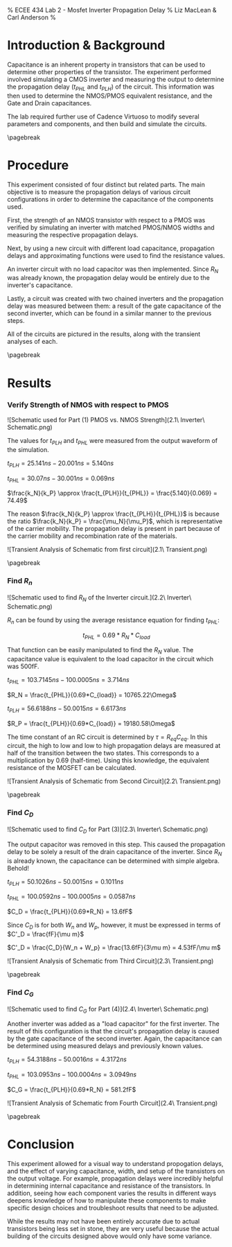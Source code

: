 % ECEE 434 Lab 2 - Mosfet Inverter Propagation Delay
% Liz MacLean & Carl Anderson
%

# Introduction & Background

Capacitance is an inherent property in transistors that can be used to determine other properties of the transistor.
The experiment performed involved simulating a CMOS inverter and measuring the output to determine the propagation delay ($t_{PHL}$ and $t_{PLH}$)
of the circuit. This information was then used to determine the NMOS/PMOS equivalent resistance, and the Gate and Drain capacitances.

The lab required further use of Cadence Virtuoso to modify several parameters and components, and then build and simulate the circuits.

\pagebreak

# Procedure

This experiment consisted of four distinct but related parts. The main objective is to measure the propagation delays of various circuit configurations
in order to determine the capacitance of the components used.

First, the strength of an NMOS transistor with respect to a PMOS was verified by simulating an inverter with matched PMOS/NMOS widths and measuring
the respective propagation delays.

Next, by using a new circuit with different load capacitance, propagation delays and approximating functions were used to find the resistance values.

An inverter circuit with no load capacitor was then implemented. Since $R_N$ was already known, the propagation delay would be entirely due to the inverter's capacitance.

Lastly, a circuit was created with two chained inverters and the propagation delay was measured between them: a result of the gate capacitance of the second inverter,
which can be found in a similar manner to the previous steps.

All of the circuits are pictured in the results, along with the transient analyses of each.

\pagebreak

# Results

### Verify Strength of NMOS with respect to PMOS

![Schematic used for Part (1) PMOS vs. NMOS Strength](2.1\ Inverter\ Schematic.png)

The values for $t_{PLH}$ and $t_{PHL}$ were measured from the output waveform of the simulation.

$t_{PLH} = 25.141ns - 20.001ns = 5.140ns$

$t_{PHL} = 30.07ns - 30.001ns = 0.069ns$

$\frac{k_N}{k_P} \approx \frac{t_{PLH}}{t_{PHL}} = \frac{5.140}{0.069} = 74.49$

The reason $\frac{k_N}{k_P} \approx \frac{t_{PLH}}{t_{PHL}}$ is because the ratio $\frac{k_N}{k_P} = \frac{\mu_N}{\mu_P}$, which is representative of the carrier mobility.
The propagation delay is present in part because of the carrier mobility and recombination rate of the materials.

![Transient Analysis of Schematic from first circuit](2.1\ Transient.png)

\pagebreak

### Find $R_n$

![Schematic used to find $R_N$ of the Inverter circuit.](2.2\ Inverter\ Schematic.png)

$R_n$ can be found by using the average resistance equation for finding $t_{PHL}$:

$$t_{PHL} = 0.69*R_N*C_{load}$$

That function can be easily manipulated to find the $R_N$ value. The capacitance value is equivalent to the load capacitor in the circuit which was 500fF.

$t_{PHL} = 103.7145ns - 100.0005ns = 3.714ns$

$R_N = \frac{t_{PHL}}{0.69*C_{load}} = 10765.22\Omega$

$t_{PLH} = 56.6188ns - 50.0015ns = 6.6173ns$

$R_P = \frac{t_{PLH}}{0.69*C_{load}} = 19180.58\Omega$

The time constant of an RC circuit is determined by $\tau = R_{eq}C_{eq}$. In this circuit, the high to low and low to high propagation delays are measured at half of the
transition between the two states. This corresponds to a multiplication by 0.69 (half-time). Using this knowledge, the equivalent resistance of the MOSFET can be calculated.

![Transient Analysis of Schematic from Second Circuit](2.2\ Transient.png)

\pagebreak

### Find $C_D$

![Schematic used to find $C_D$ for Part (3)](2.3\ Inverter\ Schematic.png)

The output capacitor was removed in this step. This caused the propagation delay to be solely a result of the drain capacitance of the inverter. Since $R_N$ is already known,
the capacitance can be determined with simple algebra. Behold!

$t_{PLH} = 50.1026ns - 50.0015ns = 0.1011ns$

$t_{PHL} = 100.0592ns - 100.0005ns = 0.0587ns$

$C_D = \frac{t_{PLH}}{0.69*R_N} = 13.6fF$

Since $C_D$ is for both $W_n$ and $W_p$, however, it must be expressed in terms of
$C'_D = \frac{fF}{\mu m}$

$C'_D = \frac{C_D}{W_n + W_p} = \frac{13.6fF}{3\mu m} = 4.53fF/\mu m$

![Transient Analysis of Schematic from Third Circuit](2.3\ Transient.png)

\pagebreak

### Find $C_G$

![Schematic used to find $C_G$ for Part (4)](2.4\ Inverter\ Schematic.png)

Another inverter was added as a "load capacitor" for the first inverter. The result of this configuration is that the circuit's propagation delay is caused by the gate capacitance of the second inverter.
Again, the capacitance can be determined using measured delays and previously known values.

$t_{PLH} = 54.3188ns - 50.0016ns = 4.3172ns$

$t_{PHL} = 103.0953ns - 100.0004ns = 3.0949ns$

$C_G = \frac{t_{PLH}}{0.69*R_N} = 581.2fF$


![Transient Analysis of Schematic from Fourth Circuit](2.4\ Transient.png)

\pagebreak

# Conclusion

This experiment allowed for a visual way to understand propogation delays, and the effect of varying capacitance,
width, and setup of the transistors on the output voltage.  For example, propagation delays were incredibly helpful in
determining internal capacitance and resistance of the transistors.  In addition, seeing how each component varies the
results in different ways deepens knowledge of how to manipulate these components to make specific design choices and
troubleshoot results that need to be adjusted.

While the results may not have been entirely accurate due to actual transistors being less set in stone, they are very useful
because the actual building of the circuits designed above would only have some variance.


